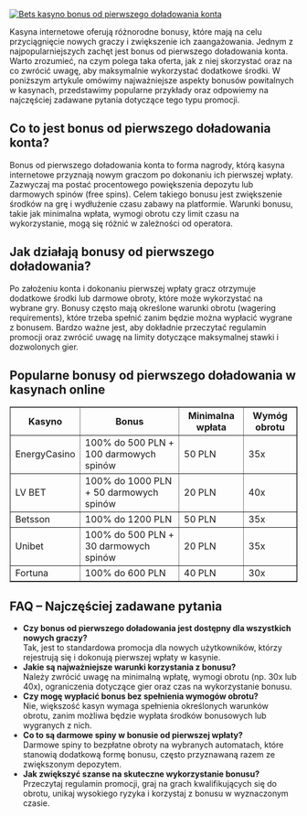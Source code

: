 [![Bets kasyno bonus od pierwszego doładowania konta](https://123-caf.pages.dev/gitsignup.png)](https://vrmoo.ru/Bt82HjjY)

<div>     <p>Kasyna internetowe oferują różnorodne bonusy, które mają na celu przyciągnięcie nowych graczy i zwiększenie ich zaangażowania. Jednym z najpopularniejszych zachęt jest bonus od pierwszego doładowania konta. Warto zrozumieć, na czym polega taka oferta, jak z niej skorzystać oraz na co zwrócić uwagę, aby maksymalnie wykorzystać dodatkowe środki. W poniższym artykule omówimy najważniejsze aspekty bonusów powitalnych w kasynach, przedstawimy popularne przykłady oraz odpowiemy na najczęściej zadawane pytania dotyczące tego typu promocji.</p>     <h2>Co to jest bonus od pierwszego doładowania konta?</h2>     <p>Bonus od pierwszego doładowania konta to forma nagrody, którą kasyna internetowe przyznają nowym graczom po dokonaniu ich pierwszej wpłaty. Zazwyczaj ma postać procentowego powiększenia depozytu lub darmowych spinów (free spins). Celem takiego bonusu jest zwiększenie środków na grę i wydłużenie czasu zabawy na platformie. Warunki bonusu, takie jak minimalna wpłata, wymogi obrotu czy limit czasu na wykorzystanie, mogą się różnić w zależności od operatora.</p>     <h2>Jak działają bonusy od pierwszego doładowania?</h2>     <p>Po założeniu konta i dokonaniu pierwszej wpłaty gracz otrzymuje dodatkowe środki lub darmowe obroty, które może wykorzystać na wybrane gry. Bonusy często mają określone warunki obrotu (wagering requirements), które trzeba spełnić zanim będzie można wypłacić wygrane z bonusem. Bardzo ważne jest, aby dokładnie przeczytać regulamin promocji oraz zwrócić uwagę na limity dotyczące maksymalnej stawki i dozwolonych gier.</p>     <h2>Popularne bonusy od pierwszego doładowania w kasynach online</h2>     <table border="1" cellpadding="8" cellspacing="0">       <thead>         <tr>           <th>Kasyno</th>           <th>Bonus</th>           <th>Minimalna wpłata</th>           <th>Wymóg obrotu</th>         </tr>       </thead>       <tbody>         <tr>           <td>EnergyCasino</td>           <td>100% do 500 PLN + 100 darmowych spinów</td>           <td>50 PLN</td>           <td>35x</td>         </tr>         <tr>           <td>LV BET</td>           <td>100% do 1000 PLN + 50 darmowych spinów</td>           <td>20 PLN</td>           <td>40x</td>         </tr>         <tr>           <td>Betsson</td>           <td>100% do 1200 PLN</td>           <td>50 PLN</td>           <td>35x</td>         </tr>         <tr>           <td>Unibet</td>           <td>100% do 500 PLN + 30 darmowych spinów</td>           <td>20 PLN</td>           <td>35x</td>         </tr>         <tr>           <td>Fortuna</td>           <td>100% do 600 PLN</td>           <td>40 PLN</td>           <td>30x</td>         </tr>       </tbody>     </table>     <h2>FAQ – Najczęściej zadawane pytania</h2>     <ul>       <li><strong>Czy bonus od pierwszego doładowania jest dostępny dla wszystkich nowych graczy?</strong><br>Tak, jest to standardowa promocja dla nowych użytkowników, którzy rejestrują się i dokonują pierwszej wpłaty w kasynie.</li>       <li><strong>Jakie są najważniejsze warunki korzystania z bonusu?</strong><br>Należy zwrócić uwagę na minimalną wpłatę, wymogi obrotu (np. 30x lub 40x), ograniczenia dotyczące gier oraz czas na wykorzystanie bonusu.</li>       <li><strong>Czy mogę wypłacić bonus bez spełnienia wymogów obrotu?</strong><br>Nie, większość kasyn wymaga spełnienia określonych warunków obrotu, zanim możliwa będzie wypłata środków bonusowych lub wygranych z nich.</li>       <li><strong>Co to są darmowe spiny w bonusie od pierwszej wpłaty?</strong><br>Darmowe spiny to bezpłatne obroty na wybranych automatach, które stanowią dodatkową formę bonusu, często przyznawaną razem ze zwiększonym depozytem.</li>       <li><strong>Jak zwiększyć szanse na skuteczne wykorzystanie bonusu?</strong><br>Przeczytaj regulamin promocji, graj na grach kwalifikujących się do obrotu, unikaj wysokiego ryzyka i korzystaj z bonusu w wyznaczonym czasie.</li>     </ul>   </div>